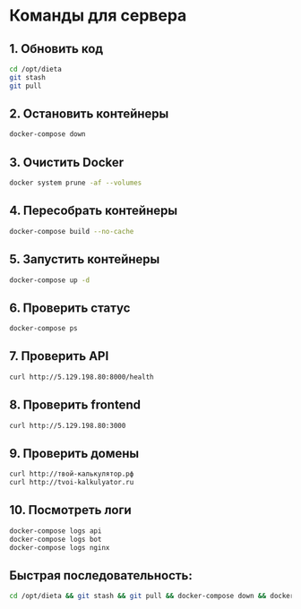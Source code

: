 # Команды для сервера

## 1. Обновить код
```bash
cd /opt/dieta
git stash
git pull
```

## 2. Остановить контейнеры
```bash
docker-compose down
```

## 3. Очистить Docker
```bash
docker system prune -af --volumes
```

## 4. Пересобрать контейнеры
```bash
docker-compose build --no-cache
```

## 5. Запустить контейнеры
```bash
docker-compose up -d
```

## 6. Проверить статус
```bash
docker-compose ps
```

## 7. Проверить API
```bash
curl http://5.129.198.80:8000/health
```

## 8. Проверить frontend
```bash
curl http://5.129.198.80:3000
```

## 9. Проверить домены
```bash
curl http://твой-калькулятор.рф
curl http://tvoi-kalkulyator.ru
```

## 10. Посмотреть логи
```bash
docker-compose logs api
docker-compose logs bot
docker-compose logs nginx
```

## Быстрая последовательность:
```bash
cd /opt/dieta && git stash && git pull && docker-compose down && docker system prune -af --volumes && docker-compose build --no-cache && docker-compose up -d
``` 